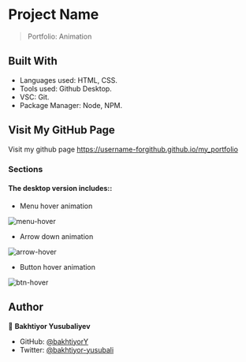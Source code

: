 # Project Name
> Portfolio: Animation

## Built With
- Languages used: HTML, CSS.
- Tools used: Github Desktop.
- VSC: Git.
- Package Manager: Node, NPM.

## Visit My GitHub Page
 Visit my github page https://username-forgithub.github.io/my_portfolio
 
### Sections
#### The desktop version includes::

  - Menu hover animation
   
![menu-hover](https://user-images.githubusercontent.com/104260002/178060702-5fa7bffb-e1f4-498a-b85f-95f7c3da3490.jpg)
  
    
  - Arrow down animation
  
  ![arrow-hover](https://user-images.githubusercontent.com/104260002/178060812-974bebd4-f8e8-4bef-bfbe-cb2cecc284da.jpg)

  - Button hover animation

  ![btn-hover](https://user-images.githubusercontent.com/104260002/178060965-1c14877f-6cbf-4d88-ac71-a57d6b2b7fa3.jpg)


## Author
👤 **Bakhtiyor Yusubaliyev**
- GitHub: [@bakhtiyorY](https://github.com/githubhandle)
- Twitter: [@bakhtiyor-yusubali](https://twitter.com/twitterhandle)



